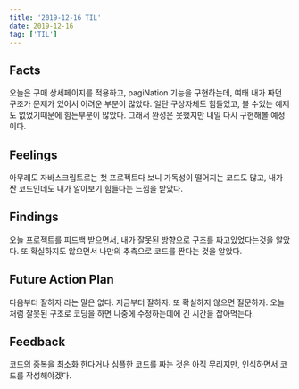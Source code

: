 ```yaml
---
title: '2019-12-16 TIL'
date: 2019-12-16
tag: ['TIL']
---
```


## Facts

오늘은 구매 상세페이지를 적용하고, pagiNation 기능을 구현하는데, 여태 내가 짜던 구조가 문제가 있어서 어려운 부분이 많았다. 일단 구상자체도 힘들었고, 볼 수있는 예제도 없었기때문에 힘든부분이 많았다. 그래서 완성은 못했지만 내일 다시 구현해볼 예정이다.

## Feelings

아무래도 자바스크립트로는 첫 프로젝트다 보니 가독성이 떨어지는 코드도 많고, 내가 짠 코드인데도 내가 알아보기 힘들다는 느낌을 받았다.

## Findings

오늘 프로젝트를 피드백 받으면서, 내가 잘못된 방향으로 구조를 짜고있었다는것을 알았다. 또 확실하지도 않으면서 나만의 추측으로 코드를 짠다는 것을 알았다.

## Future Action Plan

다음부터 잘하자 라는 말은 없다. 지금부터 잘하자. 또 확실하지 않으면 질문하자. 오늘처럼 잘못된 구조로 코딩을 하면 나중에 수정하는데에 긴 시간을 잡아먹는다.

## Feedback

코드의 중복을 최소화 한다거나 심플한 코드를 짜는 것은 아직 무리지만, 인식하면서 코드를 작성해야겠다.
